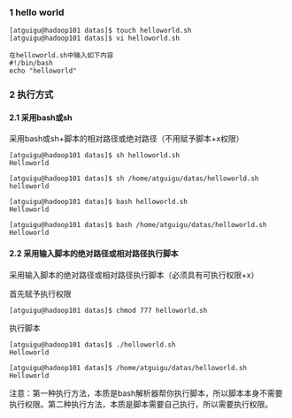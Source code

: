###  1 hello world

```shell
[atguigu@hadoop101 datas]$ touch helloworld.sh
[atguigu@hadoop101 datas]$ vi helloworld.sh

在helloworld.sh中输入如下内容
#!/bin/bash
echo "helloworld"
```

### 2 执行方式

#### 2.1 采用bash或sh

采用bash或sh+脚本的相对路径或绝对路径（不用赋予脚本+x权限）

```shell
[atguigu@hadoop101 datas]$ sh helloworld.sh 
Helloworld
```

```shell
[atguigu@hadoop101 datas]$ sh /home/atguigu/datas/helloworld.sh 
helloworld
```

```shell
[atguigu@hadoop101 datas]$ bash helloworld.sh 
Helloworld
```

```shell
[atguigu@hadoop101 datas]$ bash /home/atguigu/datas/helloworld.sh 
Helloworld
```

#### 2.2 采用输入脚本的绝对路径或相对路径执行脚本

采用输入脚本的绝对路径或相对路径执行脚本（必须具有可执行权限+x）

首先赋予执行权限

```shell
[atguigu@hadoop101 datas]$ chmod 777 helloworld.sh
```

执行脚本

```shell
[atguigu@hadoop101 datas]$ ./helloworld.sh 
Helloworld
```

```shell
[atguigu@hadoop101 datas]$ /home/atguigu/datas/helloworld.sh 
Helloworld
```

注意：第一种执行方法，本质是bash解析器帮你执行脚本，所以脚本本身不需要执行权限。第二种执行方法，本质是脚本需要自己执行，所以需要执行权限。
